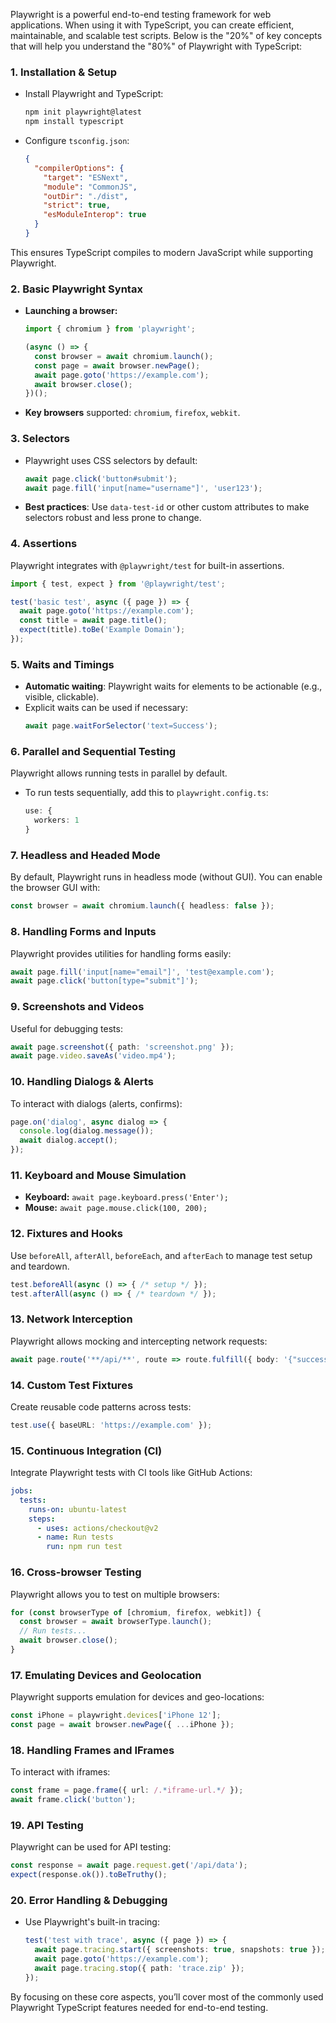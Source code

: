 Playwright is a powerful end-to-end testing framework for web applications. When using it with TypeScript, you can create efficient, maintainable, and scalable test scripts. Below is the "20%" of key concepts that will help you understand the "80%" of Playwright with TypeScript:

### 1. **Installation & Setup**
   - Install Playwright and TypeScript:
     ```bash
     npm init playwright@latest
     npm install typescript
     ```
   - Configure `tsconfig.json`:
     ```json
     {
       "compilerOptions": {
         "target": "ESNext",
         "module": "CommonJS",
         "outDir": "./dist",
         "strict": true,
         "esModuleInterop": true
       }
     }
     ```
   This ensures TypeScript compiles to modern JavaScript while supporting Playwright.

### 2. **Basic Playwright Syntax**
   - **Launching a browser:**
     ```typescript
     import { chromium } from 'playwright';

     (async () => {
       const browser = await chromium.launch();
       const page = await browser.newPage();
       await page.goto('https://example.com');
       await browser.close();
     })();
     ```
   - **Key browsers** supported: `chromium`, `firefox`, `webkit`.

### 3. **Selectors**
   - Playwright uses CSS selectors by default:
     ```typescript
     await page.click('button#submit');
     await page.fill('input[name="username"]', 'user123');
     ```
   - **Best practices**: Use `data-test-id` or other custom attributes to make selectors robust and less prone to change.

### 4. **Assertions**
   Playwright integrates with `@playwright/test` for built-in assertions.
   ```typescript
   import { test, expect } from '@playwright/test';

   test('basic test', async ({ page }) => {
     await page.goto('https://example.com');
     const title = await page.title();
     expect(title).toBe('Example Domain');
   });
   ```

### 5. **Waits and Timings**
   - **Automatic waiting**: Playwright waits for elements to be actionable (e.g., visible, clickable).
   - Explicit waits can be used if necessary:
     ```typescript
     await page.waitForSelector('text=Success');
     ```

### 6. **Parallel and Sequential Testing**
   Playwright allows running tests in parallel by default.
   - To run tests sequentially, add this to `playwright.config.ts`:
     ```typescript
     use: {
       workers: 1
     }
     ```

### 7. **Headless and Headed Mode**
   By default, Playwright runs in headless mode (without GUI). You can enable the browser GUI with:
   ```typescript
   const browser = await chromium.launch({ headless: false });
   ```

### 8. **Handling Forms and Inputs**
   Playwright provides utilities for handling forms easily:
   ```typescript
   await page.fill('input[name="email"]', 'test@example.com');
   await page.click('button[type="submit"]');
   ```

### 9. **Screenshots and Videos**
   Useful for debugging tests:
   ```typescript
   await page.screenshot({ path: 'screenshot.png' });
   await page.video.saveAs('video.mp4');
   ```

### 10. **Handling Dialogs & Alerts**
   To interact with dialogs (alerts, confirms):
   ```typescript
   page.on('dialog', async dialog => {
     console.log(dialog.message());
     await dialog.accept();
   });
   ```

### 11. **Keyboard and Mouse Simulation**
   - **Keyboard:** `await page.keyboard.press('Enter');`
   - **Mouse:** `await page.mouse.click(100, 200);`

### 12. **Fixtures and Hooks**
   Use `beforeAll`, `afterAll`, `beforeEach`, and `afterEach` to manage test setup and teardown.
   ```typescript
   test.beforeAll(async () => { /* setup */ });
   test.afterAll(async () => { /* teardown */ });
   ```

### 13. **Network Interception**
   Playwright allows mocking and intercepting network requests:
   ```typescript
   await page.route('**/api/**', route => route.fulfill({ body: '{"success": true}' }));
   ```

### 14. **Custom Test Fixtures**
   Create reusable code patterns across tests:
   ```typescript
   test.use({ baseURL: 'https://example.com' });
   ```

### 15. **Continuous Integration (CI)**
   Integrate Playwright tests with CI tools like GitHub Actions:
   ```yaml
   jobs:
     tests:
       runs-on: ubuntu-latest
       steps:
         - uses: actions/checkout@v2
         - name: Run tests
           run: npm run test
   ```

### 16. **Cross-browser Testing**
   Playwright allows you to test on multiple browsers:
   ```typescript
   for (const browserType of [chromium, firefox, webkit]) {
     const browser = await browserType.launch();
     // Run tests...
     await browser.close();
   }
   ```

### 17. **Emulating Devices and Geolocation**
   Playwright supports emulation for devices and geo-locations:
   ```typescript
   const iPhone = playwright.devices['iPhone 12'];
   const page = await browser.newPage({ ...iPhone });
   ```

### 18. **Handling Frames and IFrames**
   To interact with iframes:
   ```typescript
   const frame = page.frame({ url: /.*iframe-url.*/ });
   await frame.click('button');
   ```

### 19. **API Testing**
   Playwright can be used for API testing:
   ```typescript
   const response = await page.request.get('/api/data');
   expect(response.ok()).toBeTruthy();
   ```

### 20. **Error Handling & Debugging**
   - Use Playwright's built-in tracing:
     ```typescript
     test('test with trace', async ({ page }) => {
       await page.tracing.start({ screenshots: true, snapshots: true });
       await page.goto('https://example.com');
       await page.tracing.stop({ path: 'trace.zip' });
     });
     ```

By focusing on these core aspects, you’ll cover most of the commonly used Playwright TypeScript features needed for end-to-end testing.